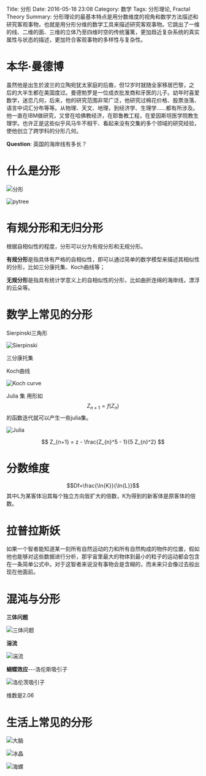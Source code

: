 Title: 分形
Date: 2016-05-18 23:08
Category: 数学
Tags: 分形理论, Fractal Theory
Summary: 分形理论的最基本特点是用分数维度的视角和数学方法描述和研究客观事物，也就是用分形分维的数学工具来描述研究客观事物。它跳出了一维的线、二维的面、三维的立体乃至四维时空的传统藩篱，更加趋近复杂系统的真实属性与状态的描述，更加符合客观事物的多样性与复杂性。

# 本华·曼德博

虽然他是出生於波兰的立陶宛犹太家庭的后裔，但12岁时就随全家移居巴黎，之后的大半生都在美国度过。曼德勃罗是一位成衣批发商和牙医的儿子。幼年时喜爱数学，迷恋几何，后来，他的研究范围非常广泛，他研究过棉花价格、股票涨落、语言中词汇分布等等。从物理、天文、地理，到经济学、生理学……都有所涉及。他一直在IBM做研究，又曾在哈佛教经济，在耶鲁教工程，在爱因斯坦医学院教生理学。也许正是这些似乎风马牛不相干、看起来没有交集的多个领域的研究经验，使他创立了跨学科的分形几何。

**Question**:
英国的海岸线有多长？

# 什么是分形

![分形](http://forin-xyz.github.io/images/20160517_hexaflake.gif)

![pytree](http://forin-xyz.github.io/images/20160517_py_tree.gif)

# 有规分形和无归分形

根据自相似性的程度，分形可以分为有规分形和无规分形。

**有规分形**是指具体有严格的自相似性，即可以通过简单的数学模型来描述其相似性的分形，比如三分康托集、Koch曲线等；

**无规分形**是指具有统计学意义上的自相似性的分形，比如曲折连绵的海岸线，漂浮的云朵等。

# 数学上常见的分形

Sierpinski三角形

![Sierpinski](http://forin-xyz.github.io/images/20160517_sierpinski.gif)

三分康托集

Koch曲线

![Koch curve](http://forin-xyz.github.io/images/20160517_Koch_curve.gif)

Julia 集
用形如
$$
Z_{n+1} = f(Z_n)
$$
的函数迭代就可以产生一些julia集。

![Julia](http://forin-xyz.github.io/images/20160517_Koch_julia.jpg)

$$
Z_{n+1} = z - \frac{Z_{n}^5 - 1}{5 Z_{n}^2}
$$


# 分数维度

$$Df=\frac{\ln{K}}{\ln{L}}$$
其中L为某客体沿其每个独立方向皆扩大的倍数，K为得到的新客体是原客体的倍数。

# 拉普拉斯妖

如果一个智者能知道某一刻所有自然运动的力和所有自然构成的物件的位置，假如他也能够对这些数据进行分析，那宇宙里最大的物体到最小的粒子的运动都会包含在一条简单公式中。对于这智者来说没有事物会是含糊的，而未来只会像过去般出现在他面前。

# 混沌与分形

**三体问题**

![三体问题](http://forin-xyz.github.io/images/2010517_st.jpg)

**湍流**

![湍流](http://forin-xyz.github.io/images/20160517_tl.jpg)

**蝴蝶效应**---洛伦斯吸引子

![洛伦茨吸引子](http://forin-xyz.github.io/images/20160517_hdxy.jpg)

维数是2.06

# 生活上常见的分形

![大脑](http://forin-xyz.github.io/images/20160517_dn.jpg)

![冰晶](http://forin-xyz.github.io/images/20160517_bj.jpg)

![海螺](http://forin-xyz.github.io/images/20160517_hn.jpg)
